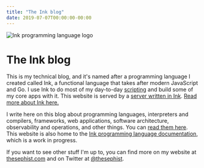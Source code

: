 ```yaml
---
title: "The Ink blog"
date: 2019-07-07T00:00:00-00:00
---
```


<p><img class="blend-multiply logo-img" src="/img/logo.png" alt="Ink programming language logo"></p>

# The Ink blog

This is my technical blog, and it's named after a programming language I created called Ink, a functional language that takes after modern JavaScript and Go. I use Ink to do most of my day-to-day [scripting](https://thesephist.com/posts/blog-analysis/) and build some of my core apps with it. This website is served by a [server written in Ink](https://github.com/thesephist/dotink/blob/master/src/fileserver.ink). [Read more about Ink here.](https://linus.zone/ink)

I write here on this blog about programming languages, interpreters and compilers, frameworks, web applications, software architecture, observability and operations, and other things. You can [read them here](/posts/). This website is also home to the [Ink programming language documentation](/docs/), which is a work in progress.

If you want to see other stuff I'm up to, you can find more on my website at [thesephist.com](https://thesephist.com) and on Twitter at [@thesephist](https://twitter.com/thesephist).
